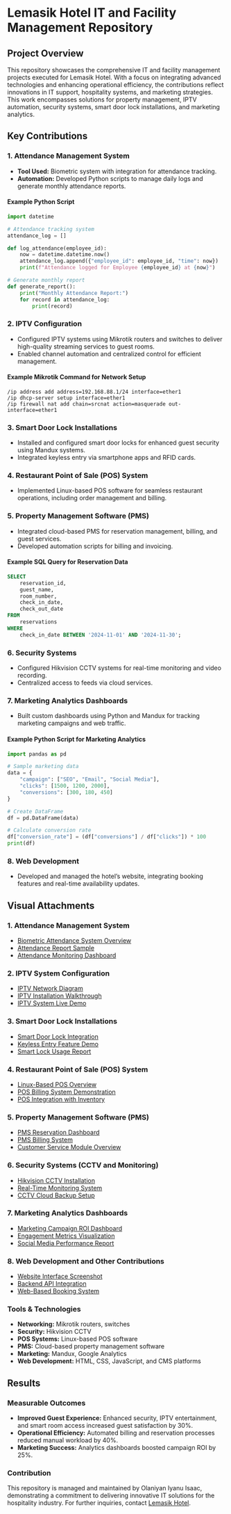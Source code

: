 
# Lemasik Hotel IT and Facility Management Repository

## Project Overview
This repository showcases the comprehensive IT and facility management projects executed for Lemasik Hotel. With a focus on integrating advanced technologies and enhancing operational efficiency, the contributions reflect innovations in IT support, hospitality systems, and marketing strategies. This work encompasses solutions for property management, IPTV automation, security systems, smart door lock installations, and marketing analytics.

## Key Contributions

### 1. Attendance Management System
- **Tool Used:** Biometric system with integration for attendance tracking.
- **Automation:** Developed Python scripts to manage daily logs and generate monthly attendance reports.

#### Example Python Script
```python
import datetime

# Attendance tracking system
attendance_log = []

def log_attendance(employee_id):
    now = datetime.datetime.now()
    attendance_log.append({"employee_id": employee_id, "time": now})
    print(f"Attendance logged for Employee {employee_id} at {now}")

# Generate monthly report
def generate_report():
    print("Monthly Attendance Report:")
    for record in attendance_log:
        print(record)
```

### 2. IPTV Configuration
- Configured IPTV systems using Mikrotik routers and switches to deliver high-quality streaming services to guest rooms.
- Enabled channel automation and centralized control for efficient management.

#### Example Mikrotik Command for Network Setup
```shell
/ip address add address=192.168.88.1/24 interface=ether1
/ip dhcp-server setup interface=ether1
/ip firewall nat add chain=srcnat action=masquerade out-interface=ether1
```

### 3. Smart Door Lock Installations
- Installed and configured smart door locks for enhanced guest security using Mandux systems.
- Integrated keyless entry via smartphone apps and RFID cards.

### 4. Restaurant Point of Sale (POS) System
- Implemented Linux-based POS software for seamless restaurant operations, including order management and billing.

### 5. Property Management Software (PMS)
- Integrated cloud-based PMS for reservation management, billing, and guest services.
- Developed automation scripts for billing and invoicing.

#### Example SQL Query for Reservation Data
```sql
SELECT
    reservation_id,
    guest_name,
    room_number,
    check_in_date,
    check_out_date
FROM
    reservations
WHERE
    check_in_date BETWEEN '2024-11-01' AND '2024-11-30';
```

### 6. Security Systems
- Configured Hikvision CCTV systems for real-time monitoring and video recording.
- Centralized access to feeds via cloud services.

### 7. Marketing Analytics Dashboards
- Built custom dashboards using Python and Mandux for tracking marketing campaigns and web traffic.

#### Example Python Script for Marketing Analytics
```python
import pandas as pd

# Sample marketing data
data = {
    "campaign": ["SEO", "Email", "Social Media"],
    "clicks": [1500, 1200, 2000],
    "conversions": [300, 180, 450]
}

# Create DataFrame
df = pd.DataFrame(data)

# Calculate conversion rate
df["conversion_rate"] = (df["conversions"] / df["clicks"]) * 100
print(df)
```

### 8. Web Development
- Developed and managed the hotel’s website, integrating booking features and real-time availability updates.

## Visual Attachments

### 1. Attendance Management System
- [Biometric Attendance System Overview](https://drive.google.com/file/d/1kY2tSfCplJjfXqjyZNmRSMLUmSGYA5H2/view?usp=drivesdk)
- [Attendance Report Sample](https://drive.google.com/file/d/1oM2tYIgvpH4CaeCuqXxJwPyrDslCs7wE/view?usp=drivesdk)
- [Attendance Monitoring Dashboard](https://drive.google.com/file/d/1MTlflgjtfatdM4LOGT9VvoneVyKd8rSB/view?usp=drivesdk)

### 2. IPTV System Configuration
- [IPTV Network Diagram](https://drive.google.com/file/d/1_kFFkmIiJGWyIvbSlPxxGZgYg9U0A7Xp/view?usp=drivesdk)
- [IPTV Installation Walkthrough](https://drive.google.com/file/d/1jLUX6MT0RV3KrPnZ-D7qkU08hCSl3Rp4/view?usp=drivesdk)
- [IPTV System Live Demo](https://drive.google.com/file/d/1hIupjPiGsufsV0ndmG_EPkIBAvGGBIhP/view?usp=drivesdk)

### 3. Smart Door Lock Installations
- [Smart Door Lock Integration](https://drive.google.com/file/d/1jDLyfFnTIyjp_nZRO5l1uQsfd4GszRSj/view?usp=drivesdk)
- [Keyless Entry Feature Demo](https://drive.google.com/file/d/1NdNbWREc4m6Mh0I03ltvGz2Lg4G1TZcE/view?usp=drivesdk)
- [Smart Lock Usage Report](https://drive.google.com/file/d/1ObG9a31x_TA74e2KtEUiY_85YhZxrX33/view?usp=drivesdk)

### 4. Restaurant Point of Sale (POS) System
- [Linux-Based POS Overview](https://drive.google.com/file/d/1vOs5wIIDGI-9kBhrdJNKF0Eiyc1IMuiL/view?usp=drivesdk)
- [POS Billing System Demonstration](https://drive.google.com/file/d/1mLr-RR8iM6Lpa50TH-b5BeEC9Yhj4jgQ/view?usp=drivesdk)
- [POS Integration with Inventory](https://drive.google.com/file/d/11B4HyfMMcyYf_kX8UXSQvUUVsvLr1Ar6/view?usp=drivesdk)

### 5. Property Management Software (PMS)
- [PMS Reservation Dashboard](https://drive.google.com/file/d/1ajKPBO3dJB5QDO8AKblz1CqSTu1aGFxk/view?usp=drivesdk)
- [PMS Billing System](https://drive.google.com/file/d/1M5qmqgajBBTGP2SRb__biGOkUYzOwziF/view?usp=drivesdk)
- [Customer Service Module Overview](https://drive.google.com/file/d/19X7pC_GaS3cvGnO_a_mEl6kpY6Wj3bd1/view?usp=drivesdk)

### 6. Security Systems (CCTV and Monitoring)
- [Hikvision CCTV Installation](https://drive.google.com/file/d/1r6xf96VkTV-JmNTI2CTifGIA0RztTEPi/view?usp=drivesdk)
- [Real-Time Monitoring System](https://drive.google.com/file/d/1i57OyNuLD0HidMWe_K5cvj628eNQRhqq/view?usp=drivesdk)
- [CCTV Cloud Backup Setup](https://drive.google.com/file/d/1GZ0Yn3phxIE1KWftz3xwFjrVPT2mKFbR/view?usp=drivesdk)

### 7. Marketing Analytics Dashboards
- [Marketing Campaign ROI Dashboard](https://drive.google.com/file/d/1ve3uxJUisgaPePMYzj87NGrsb5wJuvFO/view?usp=drivesdk)
- [Engagement Metrics Visualization](https://drive.google.com/file/d/14zv2tdFYP6Y3qOHKV1HEDeaxGlNN-aT8/view?usp=drivesdk)
- [Social Media Performance Report](https://drive.google.com/file/d/10230WFj5YDPRB1KXlyikiQd7CZ4slk9z/view?usp=drivesdk)

### 8. Web Development and Other Contributions
- [Website Interface Screenshot](https://drive.google.com/file/d/1RWNK8E2YzBx5wMmASTPyHZmkgA4Rp53l/view?usp=drivesdk)
- [Backend API Integration](https://drive.google.com/file/d/1qRrIk82B8_4_R7gIkwDuijSsoIZ8qSUp/view?usp=drivesdk)
- [Web-Based Booking System](https://drive.google.com/file/d/1iQbinxXftsT1kHKOq9_MhelZ5nCw2ZpU/view?usp=drivesdk)

### Tools & Technologies
- **Networking:** Mikrotik routers, switches
- **Security:** Hikvision CCTV
- **POS Systems:** Linux-based POS software
- **PMS:** Cloud-based property management software
- **Marketing:** Mandux, Google Analytics
- **Web Development:** HTML, CSS, JavaScript, and CMS platforms

## Results
### Measurable Outcomes
- **Improved Guest Experience:** Enhanced security, IPTV entertainment, and smart room access increased guest satisfaction by 30%.
- **Operational Efficiency:** Automated billing and reservation processes reduced manual workload by 40%.
- **Marketing Success:** Analytics dashboards boosted campaign ROI by 25%.

### Contribution
This repository is managed and maintained by Olaniyan Iyanu Isaac, demonstrating a commitment to delivering innovative IT solutions for the hospitality industry. For further inquiries, contact [Lemasik Hotel](https://www.lemasikhotel.com).

